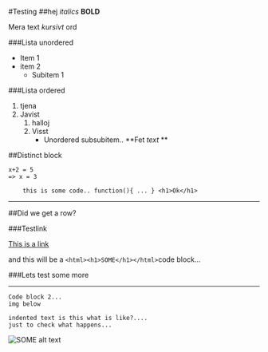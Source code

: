 #Testing
##hej
*italics*
**BOLD**

Mera text _kursivt_ ord


###Lista unordered
* Item 1
* item 2
    * Subitem 1

###Lista ordered
1. tjena
2. Javist
    1. halloj
    2.  Visst
        * Unordered subsubitem.. **Fet _text_ **


##Distinct block

```
x+2 = 5
=> x = 3

    this is some code.. function(){ ... } <h1>Ok</h1>

```

***
##Did we get a row?

###Testlink

[This is a link](http://test.se)


and this will be a `<html><h1>SOME</h1></html>`code block...

###Lets test some more
***
```
Code block 2...
img below
```

    indented text is this what is like?....
    just to check what happens...

![SOME alt text](http://www.huaruicooling.com/upload/image/Ericsson.png)